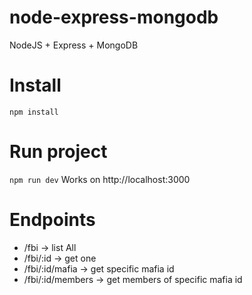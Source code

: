 # node-express-mongodb
NodeJS + Express + MongoDB

# Install
``
npm install
``

# Run project
``
npm run dev
``
Works on http://localhost:3000

# Endpoints

- /fbi -> list All
- /fbi/:id -> get one
- /fbi/:id/mafia -> get specific mafia id
- /fbi/:id/members -> get members of specific mafia id